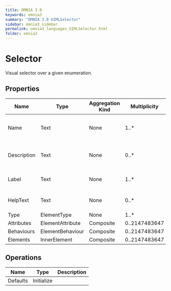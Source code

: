```yaml
---
title: OMNIA 3.0
keywords: omnia3
summary: "OMNIA 3.0 UIMLSelector"
sidebar: omnia3_sidebar
permalink: omnia3_languages_UIMLSelector.html
folder: omnia3
---
```


# Selector
Visual selector over a given enumeration.
## Properties

| Name | Type | Aggregation Kind | Multiplicity | Description |
| --------- | --------- | --------- | --------- | --------- |
| Name | Text | None | 1..* | The name of the entity (unique identifier). |
| Description | Text | None | 0..* | The textual explanation of the entities’ purpose. |
| Label | Text | None | 1..* | Label to display in the application. |
| HelpText | Text | None | 0..* | Text/annotation to help the user. |
| Type | ElementType | None | 1..* |  |
| Attributes | ElementAttribute | Composite | 0..2147483647 |  |
| Behaviours | ElementBehaviour | Composite | 0..2147483647 |  |
| Elements | InnerElement | Composite | 0..2147483647 |  |
## Operations

| Name | Type | Description |
| --------- | --------- | --------- |
| Defaults | Initialize |  |


